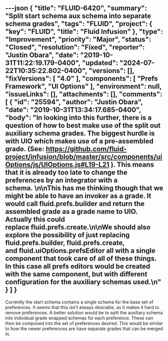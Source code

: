---json
{
  "title": "FLUID-6420",
  "summary": "Split start schema aux schema into separate schema grades",
  "tags": "FLUID",
  "project": {
    "key": "FLUID",
    "title": "Fluid Infusion"
  },
  "type": "Improvement",
  "priority": "Major",
  "status": "Closed",
  "resolution": "Fixed",
  "reporter": "Justin Obara",
  "date": "2019-10-31T11:22:19.179-0400",
  "updated": "2024-07-22T10:35:22.802-0400",
  "versions": [],
  "fixVersions": [
    "4.0"
  ],
  "components": [
    "Prefs Framework",
    "UI Options"
  ],
  "environment": null,
  "issueLinks": [],
  "attachments": [],
  "comments": [
    {
      "id": "25594",
      "author": "Justin Obara",
      "date": "2019-10-31T13:34:17.685-0400",
      "body": "In looking into this further, there is a question of how to best make use of the split out auxiliary schema grades. The biggest hurdle is with UIO which makes use of a pre-assembled grade. (See: <https://github.com/fluid-project/infusion/blob/master/src/components/uiOptions/js/UIOptions.js#L19-L21> ). This means that it is already too late to change the preferences by an integrator with a schema. \n\nThis has me thinking though that we might be able to have an invoker as a grade. It would call fluid.prefs.builder and return the assembled grade as a grade name to UIO. Actually this could replace fluid.prefs.create.\n\nWe should also explore the possibility of just replacing fluid.prefs.builder, fluid.prefs.create, and fluid.uiOptions.prefsEditor all with a single component that took care of all of these things. In this case all prefs editors would be created with the same component, but with different configuration for the auxiliary schemas used.\n"
    }
  ]
}
---
Currently the start schema contains a single schema for the base set of preferences. It seems that this isn't always desirable, as it makes it hard to remove preferences. A better solution would be to split the auxiliary schema into individual grade wrapped schemas for each preference. These can then be composed into the set of preferences desired. This would be similar to how the newer preferences are have separate grades that can be merged in.

        